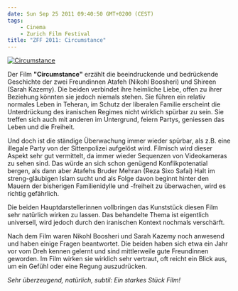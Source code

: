 ```yaml
---
date: Sun Sep 25 2011 09:40:50 GMT+0200 (CEST)
tags: 
    - Cinema
    - Zurich Film Festival
title: "ZFF 2011: Circumstance"
---
```



[![Circumstance](http://media.tumblr.com/tumblr_ls1uat2Ofe1qa2z4q.jpg "Circumstance")](http://www.zurichfilmfestival.org/de//filme/1463/circumstance/)

Der Film **"Circumstance"** erzählt die beeindruckende und bedrückende
Geschichte der zwei Freundinnen Atafeh (Nikohl Boosheri) und Shireen
(Sarah Kazemy). Die beiden verbindet ihre heimliche Liebe, offen zu
ihrer Beziehung könnten sie jedoch niemals stehen. Sie führen ein
relativ normales Leben in Teheran, im Schutz der liberalen Familie
erscheint die Unterdrückung des iranischen Regimes nicht wirklich
spürbar zu sein. Sie treffen sich auch mit anderen im Untergrund, feiern
Partys, geniessen das Leben und die Freiheit.

Und doch ist die ständige Überwachung immer wieder spürbar, als z.B.
eine illegale Party von der Sittenpolizei aufgelöst wird. Filmisch wird
dieser Aspekt sehr gut vermittelt, da immer wieder Sequenzen von
Videokameras zu sehen sind. Das würde an sich schon genügend
Konflikpotenatial bergen, als dann aber Atafehs Bruder Mehran (Reza Sixo
Safai) Halt im streng-gläubigen Islam sucht und als Folge davon beginnt
hinter den Mauern der bisherigen Familienidylle und -freiheit zu
überwachen, wird es richtig gefährlich.

Die beiden Hauptdarstellerinnen vollbringen das Kunststück diesen Film
sehr natürlich wirken zu lassen. Das behandelte Thema ist eigentlich
universell, wird jedoch durch den iranischen Kontext nochmals
verschärft.

Nach dem Film waren Nikohl Boosheri und Sarah Kazemy noch anwesend und
haben einige Fragen beantwortet. Die beiden haben sich etwa ein Jahr vor
vom Dreh kennen gelernt und sind mittlerweile gute Freundinnen geworden.
Im Film wirken sie wirklich sehr vertraut, oft reicht ein Blick aus, um
ein Gefühl oder eine Regung auszudrücken.

*Sehr überzeugend, natürlich, subtil: Ein starkes Stück Film!*

